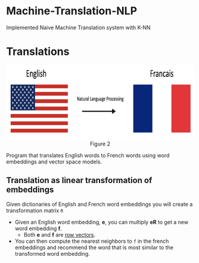 # Machine-Translation-NLP
Implemented Naive Machine Translation system with K-NN
<a name="2"></a>

# Translations

<div style="width:image width px; font-size:100%; text-align:center;"><img src='./images/e_to_f.jpg' alt="alternate text" width="width" height="height" style="width:700px;height:200px;" /> Figure 2 </div>

Program that translates English words to French words using word embeddings and vector space models. 

<a name="2-1"></a>
## Translation as linear transformation of embeddings

Given dictionaries of English and French word embeddings you will create a transformation matrix `R`
* Given an English word embedding, $\mathbf{e}$, you can multiply $\mathbf{eR}$ to get a new word embedding $\mathbf{f}$.
    * Both $\mathbf{e}$ and $\mathbf{f}$ are [row vectors](https://en.wikipedia.org/wiki/Row_and_column_vectors).
* You can then compute the nearest neighbors to `f` in the french embeddings and recommend the word that is most similar to the transformed word embedding.
